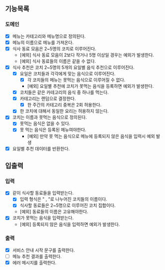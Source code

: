 ## 기능목록

### 도메인

- [x] 메뉴는 카테고리와 메뉴명으로 정의된다.
- [x] 메뉴의 이름으로 메뉴를 가져온다.
- [x] 식사 동료 모음은 2~5명의 코치로 이루어진다.
  - [예외] 식사 동료 모음이 2보다 작거나 5명 이상일 경우는 예외가 발생한다.
  - [예외] 식사 동료들의 이름은 같을 수 없다.
- [x] 식사 추천은 코치 2~5명의 5개의 요일별 음식 추천으로 이루어진다.
  - [x] 요일은 코치들과 각각에게 맞는 음식으로 이루어진다.
    - [x] 각 코치들의 메뉴는 못먹는 음식으로 이루어질 수 없다.
    - [예외] 요일별 추천에 코치가 못먹는 음식을 등록하면 예외가 발생한다.
  - [x] 코치들은 같은 카테고리의 음식 중 하나를 먹는다.
  - [x] 카테고리는 랜덤으로 결정한다.
    - [x] 한 주간의 카테고리 중복은 2회 허용한다.
  - [x] 한 코치에 대해서 동일한 요리는 허용하지 않는다.
- [x] 코치는 이름과 못먹는 음식으로 정의된다.
  - [x] 못먹는 음식은 없을 수 있다.
  - [x] 못 먹는 음식은 등록된 메뉴여야한다.
    - [예외] 만약 못 먹는 음식으로 메뉴에 등록되지 않은 음식을 입력시 예외 발생
- [x] 요일별 추천 데이터를 반환한다.

## 입출력

### 입력

-[x] 같이 식사할 동료들을 입력받는다.
  - [x] 입력 형식은 " , "로 나누어진 코치들의 이름이다.
  - [x] 식사할 동료들은 2~5명으로 이루어진 코치 집합이다.
  - [예외] 동료들의 이름은 고유해야한다.
- [x] 코치가 못먹는 음식을 입력받는다.
  - [예외] 등록되지 않은 음식을 입력하면 예외가 발생한다.


### 출력
- [x] 서비스 안내 시작 문구를 출력한다.
- [ ] 메뉴 추천 결과를 출력한다.
- [x] 에러 메시지를 출력한다.